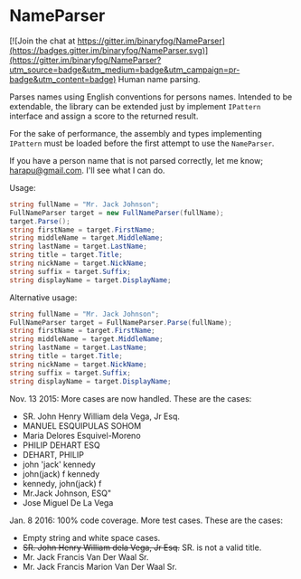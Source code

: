 NameParser
====

[![Join the chat at https://gitter.im/binaryfog/NameParser](https://badges.gitter.im/binaryfog/NameParser.svg)](https://gitter.im/binaryfog/NameParser?utm_source=badge&utm_medium=badge&utm_campaign=pr-badge&utm_content=badge)
Human name parsing.

Parses names using English conventions for persons names. 
Intended to be extendable, the library can be extended just by implement `IPattern` interface and assign a score to the returned result.

For the sake of performance, the assembly and types implementing `IPattern` must be loaded before the first attempt to use the `NameParser`.

If you have a person name that is not parsed correctly, let me know; harapu@gmail.com. I'll see what I can do.

Usage:
```csharp
string fullName = "Mr. Jack Johnson"; 
FullNameParser target = new FullNameParser(fullName); 
target.Parse();
string firstName = target.FirstName;
string middleName = target.MiddleName;
string lastName = target.LastName;
string title = target.Title;
string nickName = target.NickName;
string suffix = target.Suffix;
string displayName = target.DisplayName;
```

Alternative usage:
```csharp
string fullName = "Mr. Jack Johnson"; 
FullNameParser target = FullNameParser.Parse(fullName);
string firstName = target.FirstName;
string middleName = target.MiddleName;
string lastName = target.LastName;
string title = target.Title;
string nickName = target.NickName;
string suffix = target.Suffix;
string displayName = target.DisplayName;
```


Nov. 13 2015: More cases are now handled. These are the cases:
* SR. John Henry William dela Vega, Jr Esq.
* MANUEL ESQUIPULAS SOHOM
* Maria Delores Esquivel-Moreno
* PHILIP DEHART ESQ
* DEHART, PHILIP
* john 'jack' kennedy
* john(jack) f kennedy
* kennedy, john(jack) f
* Mr.Jack Johnson, ESQ"
* Jose Miguel De La Vega
    
Jan. 8 2016: 100% code coverage. More test cases. These are the cases:
* Empty string and white space cases.
* ~~SR. John Henry William dela Vega, Jr Esq.~~ SR. is not a valid title.
* Mr. Jack Francis Van Der Waal Sr.
* Mr. Jack Francis Marion Van Der Waal Sr.
